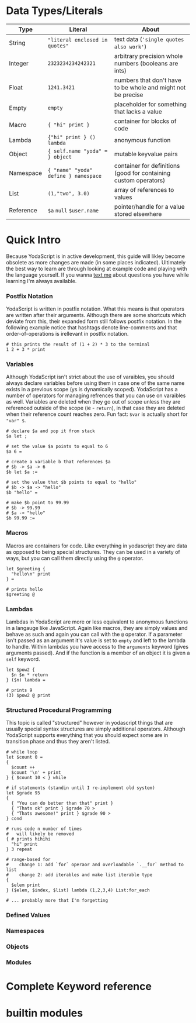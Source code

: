 

# Data Types/Literals
Type | Literal | About
--|---|---
String | `"literal enclosed in quotes"` | text data (`'single quotes also work'`)
Integer | `2323234234242321`| arbitrary precision whole numbers (booleans are ints)
Float | `1241.3421`| numbers that don't have to be whole and might not be precise
Empty | `empty`| placeholder for something that lacks a value
Macro | `{ "hi" print }` | container for blocks of code
Lambda | `{"hi" print } () lambda` | anonymous function
Object | `{ self.name "yoda" = } object`| mutable keyvalue pairs 
Namespace |  `{ "name" "yoda" define } namespace` | container for definitions (good for containing custom operators)
List | `(1,"two", 3.0)` | array of references to values
Reference | `$a` `null` `$user.name` | pointer/handle for a value stored elsewhere

# Quick Intro
Because YodaScript is in active development, this guide will likley become obsolete as more changes are made
(in some places indicated). Ultimately the best way to learn are through looking at example code and playing
with the language yourself. If you wanna [text me](https://t.me/ridderhoff) about questions you have while
learning I'm always available.

### Postfix Notation
YodaScript is written in postfix notation. What this means is that operators are written after their arguments.
Although there are some shortcuts which deviate from this, their expanded form still follows postfix notation.
In the following example notice that hashtags denote line-comments and that order-of-operations is irellevant in
postfix notation.
```ys
# this prints the result of (1 + 2) * 3 to the terminal 
1 2 + 3 * print
```


### Variables
Although YodaScript isn't strict about the use of varaibles, you should always declare variables before using them
in case one of the same name exists in a previous scope (ys is dynamically scoped). YodaScript has a number of
operators for managing refrences that you can use on varaibles as well. Variables are deleted when they go out of 
scope unless they are referenced outside of the scope (ie - `return`), in that case they are deleted when their reference count
reaches zero. Fun fact: `$var` is actually short for `"var" $`.

```ys
# declare $a and pop it from stack
$a let ;

# set the value $a points to equal to 6
$a 6 = 

# create a variable b that references $a 
# $b -> $a -> 6
$b let $a :=

# set the value that $b points to equal to "hello" 
# $b -> $a -> "hello"
$b "hello" =

# make $b point to 99.99
# $b -> 99.99
# $a -> "hello"
$b 99.99 :=
```

### Macros
Macros are containers for code. Like everything in yodascript they are data as opposed to being special structures.
They can be used in a variety of ways, but you can call them directly using the `@` operator.
```ys
let $greeting {
  "hello\n" print 
} =

# prints hello
$greeting @
```

### Lambdas
Lambdas in YodaScript are more or less equivalent to anonymous functions in a langauge like JavaScript.
Again like macros, they are simply values and behave as such and again you can call with the `@` operator. 
If a parameter isn't passed as an argument it's value is set to `empty` and left to the lambda to handle.
Within lambdas you have access to the `arguments` keyword (gives arguments passed). And if the function is
a member of an object it is given a `self` keyword.

```ys
let $pow2 {
  $n $n * return
} ($n) lambda =

# prints 9
(3) $pow2 @ print
```

### Structured Procedural Programming
This topic is called "structured" however in yodascript things that are usually special syntax structures
are simply additional operators. Although YodaScript supports everything that you should expect some are in
transition phase and thus they aren't listed. 

```ys
# while loop
let $count 0 =
{
  $count ++
  $count '\n' + print
} { $count 10 < } while

# if statements (standin until I re-implement old system)
let $grade 95 
{
  { "You can do better than that" print }
  { "Thats ok" print } $grade 70 >
  { "Thats awesome!" print } $grade 90 >
} cond

# runs code n number of times
#   will likely be removed
{ # prints hihihi
  "hi" print
} 3 repeat

# range-based for
#    change 1: add `for` operaor and overloadable `.__for` method to list
#    change 2: add iterables and make list iterable type
{
  $elem print
} ($elem, $index, $list) lambda (1,2,3,4) List:for_each

# ... probably more that I'm forgetting
```

### Defined Values


### Namespaces


### Objects 


### Modules


# Complete Keyword reference

# builtin modules


